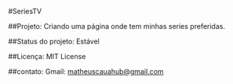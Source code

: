 #SeriesTV

##Projeto: Criando uma página onde tem minhas series preferidas.

##Status do projeto: Estável

##Licença: MIT License

##contato: Gmail: matheuscauahub@gmail.com
